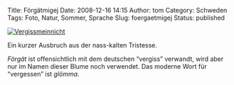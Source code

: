 Title: Förgätmigej
Date: 2008-12-16 14:15
Author: tom
Category: Schweden
Tags: Foto, Natur, Sommer, Sprache
Slug: foergaetmigej
Status: published

[![Vergissmeinnicht](/pic/forgetmigej_s.jpg "Vergissmeinnicht")](/pic/forgetmigej_l.jpg)

Ein kurzer Ausbruch aus der nass-kalten Tristesse.

*Förgät* ist offensichtlich mit dem deutschen “vergiss” verwandt, wird
aber nur im Namen dieser Blume noch verwendet. Das moderne Wort für
“vergessen” ist *glömma*.

